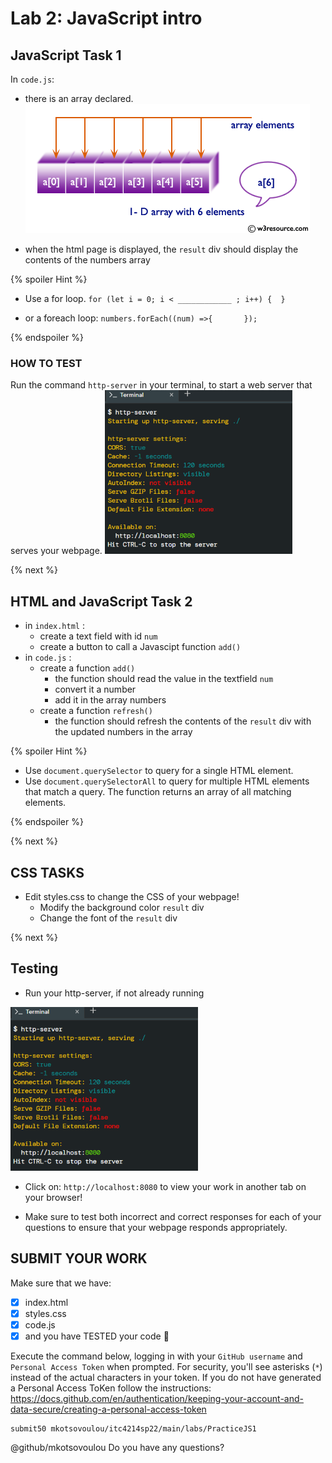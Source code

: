 # Lab 2: JavaScript intro


## JavaScript Task 1
In `code.js`:
* there is an array declared.
![array](array.png)

* when the html page is displayed, the `result` div should display the contents of the numbers array



{% spoiler Hint %}
* Use a for loop.
`for (let i = 0; i < ____________ ; i++) {  }`

* or a foreach loop:
`numbers.forEach((num) =>{       });`

{% endspoiler %}


### HOW TO TEST
Run the command `http-server` in your terminal, to start a web server that serves your webpage. 
![http-server](http-server.png)

{% next %}

## HTML and JavaScript Task 2

* in `index.html` :
    * create a text field with id `num`
    * create a button to call a Javascipt function `add()`
* in `code.js` :
    * create a function `add()`
        * the function should read the value in the textfield `num`
        * convert it a number
        * add it in the array numbers
    * create a function `refresh()`
        * the function should refresh the contents of the `result` div with the updated numbers in the array


{% spoiler Hint %}
* Use `document.querySelector` to query for a single HTML element.
* Use `document.querySelectorAll` to query for multiple HTML elements that match a query. 
The function returns an array of all matching elements.

{% endspoiler %}


{% next %}

## CSS TASKS
* Edit styles.css to change the CSS of your webpage!
    * Modify the background color `result` div
    * Change the font of the `result` div


{% next %}


## Testing
* Run your http-server, if not already running

![http-server](http-server.png) 

* Click on: `http://localhost:8080` to view your work in another tab on your browser!

* Make sure to test both incorrect and correct responses for each of your questions to ensure that your webpage responds appropriately.

## SUBMIT YOUR WORK

Make sure that we have:

- [x] index.html
- [x] styles.css
- [x] code.js
- [x] and you have TESTED your code :tada:

Execute the command below, logging in with your `GitHub username` and `Personal Access Token` when prompted. For security, you'll see asterisks (`*`) instead of the actual characters in your token. If you do not have generated a Personal Access ToKen follow the instructions: https://docs.github.com/en/authentication/keeping-your-account-and-data-secure/creating-a-personal-access-token

```
submit50 mkotsovoulou/itc4214sp22/main/labs/PracticeJS1
```

@github/mkotsovoulou Do you have any questions?